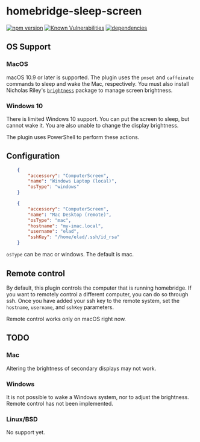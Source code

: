 # homebridge-sleep-screen

[![npm version](https://badge.fury.io/js/homebridge-standby-screen.svg)](https://badge.fury.io/js/homebridge-standby-screen)
[![Known Vulnerabilities](https://snyk.io/test/github/elad-lachmi/homebridge-sleep-screen/badge.svg?targetFile=package.json)](https://snyk.io/test/github/elad-lachmi/homebridge-sleep-screen?targetFile=package.json)
[![dependencies](https://david-dm.org/elad-lachmi/homebridge-sleep-screen.svg)]()

## OS Support

### MacOS

macOS 10.9 or later is supported. The plugin uses the `pmset` and `caffeinate` commands to
sleep and wake the Mac, respectively. You must also install Nicholas Riley's
[`brightness`](https://github.com/nriley/brightness) package to manage screen brightness.

### Windows 10

There is limited Windows 10 support. You can put the screen to sleep, but cannot wake it.
You are also unable to change the display brightness.

The plugin uses PowerShell to perform these actions.

## Configuration

```json
    {
        "accessory": "ComputerScreen",
        "name": "Windows Laptop (local)",
        "osType": "windows"
    }
```

```json
    {
        "accessory": "ComputerScreen",
        "name": "Mac Desktop (remote)",
        "osType": "mac",
        "hostname": "my-imac.local",
        "username": "elad",
        "sshKey": "/home/elad/.ssh/id_rsa"
    }
```

`osType` can be mac or windows. The default is mac.

## Remote control

By default, this plugin controls the computer that is running homebridge. If you want to
remotely control a different computer, you can do so through ssh. Once you have added your
ssh key to the remote system, set the `hostname`, `username`, and `sshKey` parameters.

Remote control works only on macOS right now.

## TODO

### Mac

Altering the brightness of secondary displays may not work.

### Windows

It is not possible to wake a Windows system, nor to adjust the brightness.
Remote control has not been implemented.

### Linux/BSD

No support yet.